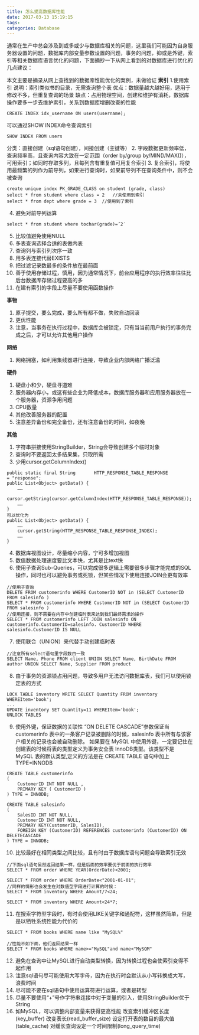 ```yaml
---
title: 怎么提高数据库性能
date: 2017-03-13 15:19:15
tags:
categories: Database
---
```

通常在生产中总会涉及到或多或少与数据库相关的问题，这里我们可能因为自身服务器设置的问题，数据库内部变量参数设置的问题，事务的问题，抑或是外键，索引等相关数据库语言优化的问题，下面摘抄一下从网上看到的对数据库进行优化的几点建议：
<!--more-->
本文主要是摘录从网上查找到的数据库性能优化的案例，未做验证
**索引**
1.使用索引
说明：索引类似书的目录，无需查询整个表
优点：数据量越大越好用，适用于修改不多，但重复查询的场景
缺点：占用物理空间，创建和维护有消耗，数据库操作要多一步去维护索引，关系到数据库增删改查的性能
```
CREATE INDEX idx_username ON users(username);
```
可以通过SHOW INDEX命令查询索引
```
SHOW INDEX FROM users
```
分类：直接创建（sql语句创建），间接创建（主键等）
2. 字段数据更新频率低，查询频率高，且查询内容大致在一定范围（order by/group by/MIN()/MAX()），可用索引；如同时存取多列，且每列含有重复值可用复合索引
3. 复合索引，将使用最频繁的列作为前导列，如果进行查询时，如果前导列不在查询条件中，则不会被查询
```
create unique index PK_GRADE_CLASS on student (grade, class)
select * from student where class = 2	//未使用到索引
select * from dept where grade = 3	//使用到了索引
```
4. 避免对前导列运算
```
select * from student where tochar(grade)=’2′
```
5. 比较值避免使用NULL
6. 多表查询选择合适的表做内表
7. 查询列与索引列次序一致
8. 用多表连接代替EXISTS
9. 把过滤记录数最多的条件放在最前面
10. 善于使用存储过程，慎用，因为通常情况下，前台应用程序的执行效率往往比后台数据库存储过程要高的多
11. 在建有索引的字段上尽量不要使用函数操作

**事物**
1. 原子提交，要么完成，要么所有都不做，失败自动回滚
2. 更优性能
3. 注意，当事务在执行过程中，数据库会被锁定，只有当当前用户执行的事务完成之后，才可以允许其他用户操作

**网络**
1. 网络拥塞，如利用集线器进行连接，导致企业内部网络广播泛滥

**硬件**
1. 硬盘小和少，硬盘寻道难
2. 服务器内存小，或这有些企业为降低成本，数据库服务器和应用服务器放在一个服务器，资源争用问题
3. CPU数量
4. 其他改善服务器的配置
5. 注意差异备份和完全备份，还有注意备份的时间，如夜晚

**其他**
1. 字符串拼接使用StringBuilder，String会导致创建多个临时对象
2. 查询时不要返回太多结果集，只取所需
3. 少用cursor.getColumnIndex()
```
public static final String       HTTP_RESPONSE_TABLE_RESPONSE            = "response";
public List<Object> getData() {
	……
	cursor.getString(cursor.getColumnIndex(HTTP_RESPONSE_TABLE_RESPONSE));
	……
}
可以优化为
public List<Object> getData() {
	……
	cursor.getString(HTTP_RESPONSE_TABLE_RESPONSE_INDEX);
	……
}
```
4. 数据库视图设计，尽量缩小内容，宁可多增加视图
5. 数值数据处理速度要比文本快，尤其是比text快
6. 使用子查询Sub-Queries，可以完成很多逻辑上需要很多步骤才能完成的SQL操作，同时也可以避免事务或死锁，但某些情况下使用连接JOIN会更有效率
```
//使用子查询
DELETE FROM customerinfo WHERE CustomerID NOT in (SELECT CustomerID FROM salesinfo )
SELECT * FROM customerinfo WHERE CustomerID NOT in (SELECT CustomerID FROM salesinfo )
//使用连接，则不需要在内存中创建临时表来达到我们最终需求的操作
SELECT * FROM customerinfo LEFT JOIN salesinfo ON customerinfo.CustomerID=salesinfo. CustomerID WHERE salesinfo.CustomerID IS NULL
```
7. 使用联合（UNION）来代替手动创建临时表
```
//注意所有select语句里字段数目一致
SELECT Name, Phone FROM client UNION SELECT Name, BirthDate FROM author UNION SELECT Name, Supplier FROM product
```
8. 由于事务的资源锁占用问题，导致多用户无法访问数据库表，我们可以使用锁定表的方式
```
LOCK TABLE inventory WRITE SELECT Quantity FROM inventory WHEREItem='book';
...
UPDATE inventory SET Quantity=11 WHEREItem='book';
UNLOCK TABLES
```
9. 使用外键，保证数据的关联性
“ON DELETE CASCADE”参数保证当 customerinfo 表中的一条客户记录被删除的时候，salesinfo 表中所有与该客户相关的记录也会被自动删除。
如果要在 MySQL 中使用外键，一定要记住在创建表的时候将表的类型定义为事务安全表 InnoDB类型。该类型不是 MySQL 表的默认类型,定义的方法是在 CREATE TABLE 语句中加上 TYPE=INNODB
```
CREATE TABLE customerinfo
(
	CustomerID INT NOT NULL ,
	PRIMARY KEY ( CustomerID )
) TYPE = INNODB;

CREATE TABLE salesinfo
(
	SalesID INT NOT NULL,
	CustomerID INT NOT NULL,
	PRIMARY KEY(CustomerID, SalesID),
	FOREIGN KEY (CustomerID) REFERENCES customerinfo (CustomerID) ON DELETECASCADE
) TYPE = INNODB;
```
10. 比较最好在相同类型之间比较，且有时由于数据库语句问题会导致索引无效
```
//下面sql语句虽然返回结果一样，但是后面的效率要优于前面的执行效率
SELECT * FROM order WHERE YEAR(OrderDate)<2001;

SELECT * FROM order WHERE OrderDate<"2001-01-01";
//同样的情形也会发生在对数值型字段进行计算的时候：
SELECT * FROM inventory WHERE Amount/7<24;

SELECT * FROM inventory WHERE Amount<24*7;
```
11. 在搜索字符型字段时，有时会使用LIKE关键字和通配符，这样虽然简单，但是是以牺牲系统性能为代价的
```
SELECT * FROM books WHERE name like "MySQL%"

//性能不如下面，他们返回结果一样
SELECT * FROM books WHERE name>="MySQL"and name<"MySQM"

```
12. 避免在查询中让MySQL进行自动类型转换，因为转换过程也会使索引变得不起作用
13. 注意sql语句尽可能使用大写字母，因为在执行时会默认从小写转换成大写，浪费时间
14. 尽可能不要在sql语句中使用运算符进行运算，或者是转型
15. 尽量不要使用“+”号作字符串连接中对于变量的引入，使用StringBuilder优于String
16. 如MySQL，可以调整内部变量来获得更高性能
	改变索引缓冲区长度(key_buffer)
	改变表长(read_buffer_size)
	设定打开表的数目的最大值(table_cache)
	对缓长查询设定一个时间限制(long_query_time)